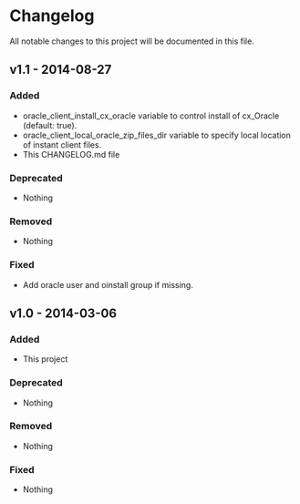# Changelog

All notable changes to this project will be documented in this file.

## v1.1 - 2014-08-27

### Added

- oracle_client_install_cx_oracle variable to control install of cx_Oracle (default: true).
- oracle_client_local_oracle_zip_files_dir variable to specify local location of instant client files.
- This CHANGELOG.md file

### Deprecated

- Nothing

### Removed

- Nothing

### Fixed

- Add oracle user and oinstall group if missing.

## v1.0 - 2014-03-06

### Added

- This project

### Deprecated

- Nothing

### Removed

- Nothing

### Fixed

- Nothing
